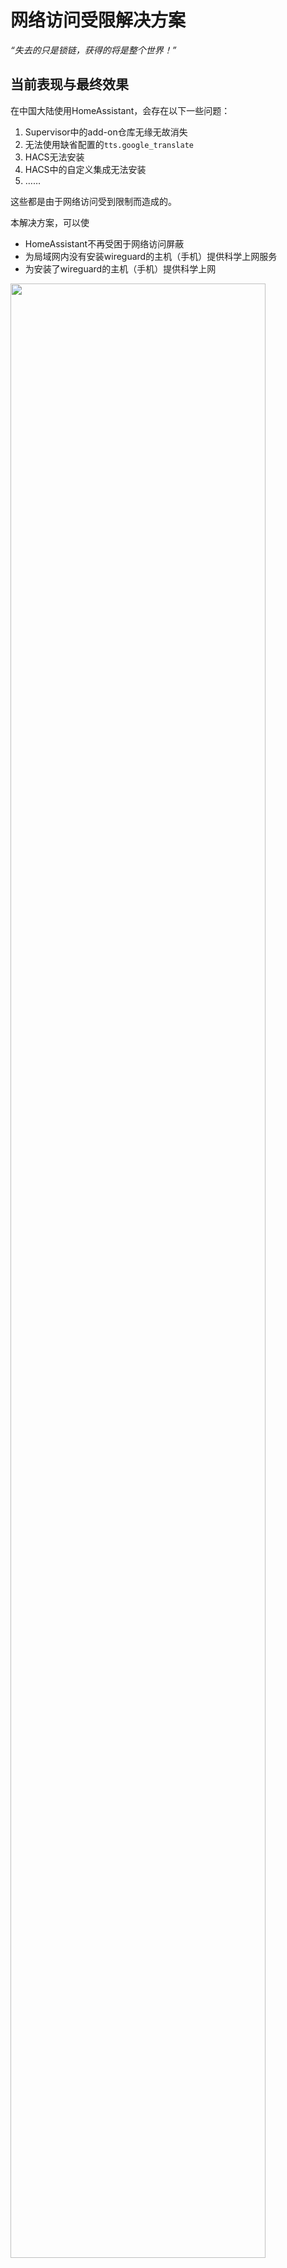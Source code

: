 # 网络访问受限解决方案

*“失去的只是锁链，获得的将是整个世界！”*

## 当前表现与最终效果

在中国大陆使用HomeAssistant，会存在以下一些问题：
1. Supervisor中的add-on仓库无缘无故消失
2. 无法使用缺省配置的`tts.google_translate`
3. HACS无法安装
4. HACS中的自定义集成无法安装
5. ……

这些都是由于网络访问受到限制而造成的。

本解决方案，可以使

- HomeAssistant不再受困于网络访问屏蔽
- 为局域网内没有安装wireguard的主机（手机）提供科学上网服务
- 为安装了wireguard的主机（手机）提供科学上网

<img src="images/wg_asgateway.png" width="90%">


## 准备工作

1. 一台国外的云主机

    - 推荐使用[hostwinds](https://www.hostwinds.com/)的云主机
    - 建议选择`VPS`/`Unmanaged Linux`，最低端的产品即可（$4.99/月）
    - 建议选择ubuntu操作系统
    - 参考[解决国内无法访问VPS的问题](https://www.vps234.com/hostwinds-ip-blocked-fix-isp/)，获得一台国内可以访问的云主机

2. 树莓派

    - 安装HomeAssistant系统（基于hassos）

## WireGuard的基础知识

- 支持的操作系统

    WireGuard是一个VPN工具，支持常用的电脑操作系统（Windows、Linux、MacOS）与手机操作系统（Android、IOS）

- IP地址

    你需要为每一台安装WireGuard的主机（手机）分配一个私网IP地址，比如`172.27.66.x`。

    每台主机（手机）分配的IP地址不能相同，但属于同一个子网

- 公私钥对

    你需要为每一台安装WireGuard的主机（手机）设定一个公私钥对

    本机的私钥配置在本机上，本机的公钥配置在需要通讯的对端

- 公私钥对生成

    + 最简单的方法，是直接到网站[https://www.wireguardconfig.com/](https://www.wireguardconfig.com/)随机生成。

        点击其中`Generate Config`按钮，拷贝生成的`Private Key`和`Public Key`使用。

        <img src="images/keypair.png" width="50%">

    + 在安装了WireGuard的linux中，你也可以使用命令`wg genkey | tee privatekey | wg pubkey > publickey`，随机生成包含公私钥的文件`publickey`和`privatekey`

    + 在有图形界面的wireguard中（手机端、Windows），也可以随意生成公私钥对供使用


## 后续配置样例中的一些约定

- VPN使用的子网为`172.27.66.0/24`
- HomeAssistant中wireguard add-on

    + 私钥：`qKywOoIV0zk24kOLvc3LSYWtNsBVnGK33KwnRQph928=`
    + 对应公钥：`w3Z4nyRk7GU4pifBlVZ0tQSG8L5HOZtR72cgqIl3fjU=`
    + IP地址：`172.27.66.1`

- 云主机

    + 私钥：`KLgzNLn3HWU162rcWkwWuxe2bTSbMjeiF59cG+3ls0A=`
    + 对应公钥：`0JVKWfyYylbEEwcRIVxgR1KoHEDKWHY97UQUjhRPc0E=`
    + IP地址：`172.27.66.2`

- 其它安装wireguard的主机（手机）

    + 私钥：`wMwS6lwcI/YM8ctO7g/0gbsNEAr2EPifGNbfdYGrkkI=`
    + 对应公钥：`tyoNPY0U/AvcSbJTaB4RAbyfKcXaXBTfmiNbV3NvCz8=`
    + IP地址：`172.27.66.3`

    *如果有多台主机（手机），就生成多个配置，每个配置使用不同的IP地址与公私钥对*

注：你可以修改VPN使用的子网为其它的私网地址，对应修改以下配置中`172.27.66`开头的地址即可。但注意VPN使用的子网，不可与你的局域网地址相同。

## 云主机端安装与配置

- 安装

    `apt-get install wireguard`

- 打开IP Forward选项

    查看`cat /proc/sys/net/ipv4/ip_forward`，如果为`0`，需要进行以下操作

    + 编辑文件`/etc/sysctl.conf`

    + 修改其中`net.ipv4.ip_forward = 1`，去除前面的注释符

    + 运行`sysctl -p`

- WireGuared配置文件

    配置文件保存在`/etc/wireguard/wg0.conf`中，内容如下：

    ```conf
    [Interface]
    PrivateKey = KLgzNLn3HWU162rcWkwWuxe2bTSbMjeiF59cG+3ls0A=
    Address = 172.27.66.2/24
    ListenPort = 51820
    PostUp = iptables -A FORWARD -i %i -j ACCEPT; iptables -A FORWARD -o %i -j ACCEPT; iptables -t nat -I POSTROUTING -s 172.27.66.0/24 -j MASQUERADE; iptables -t nat -p udp -I PREROUTING -m multiport --dport 1025:10000 -j REDIRECT --to-ports 51820
    PostDown = iptables -D FORWARD -i %i -j ACCEPT; iptables -D FORWARD -o %i -j ACCEPT; iptables -t nat -D POSTROUTING -s 172.27.66.0/24 -j MASQUERADE; iptables -t nat -p udp -D PREROUTING -m multiport --dport 1025:10000 -j REDIRECT --to-ports 51820

    [Peer]
    PublicKey = w3Z4nyRk7GU4pifBlVZ0tQSG8L5HOZtR72cgqIl3fjU=
    AllowedIPs = 172.27.66.1/32

    [Peer]
    PublicKey = tyoNPY0U/AvcSbJTaB4RAbyfKcXaXBTfmiNbV3NvCz8=
    AllowedIPs = 172.27.66.3/32
    ```

    注：

    - 有多少台设备直接连接云服务器科学上网，就配置多少个`[peer]`，每个`[peer]`中的配置内容对应不同的`N`
    - 为了安全，请使用你自己生成的公私钥替换以上配置中的公私钥
    - wireguard中对外开放UDP端口`51820`与`1025`-`10000`(`1025`-`10000`由规则`iptables -t nat -p udp -I PREROUTING -m multiport --dport 1025:10000 -j REDIRECT --to-ports 51820`实现)，客户端可以连接其中任意一个端口（功能相同）。

        之所以实现这么多端口，是因为一个端口使用时间长后，有可能被封——这时候，在客户端换个端口连接即可。

        如果是amazon云主机，需要在防火墙规则中打开对应端口的对外通讯（hostwinds云主机缺省无防火墙）

- 启动与停止

    启动命令：`wg-quick up wg0`

    停止命令：`wg-quick down wg0`

- 自启动

    参见[Ubuntu 20.04 手动实现 rc.local](https://blog.csdn.net/lk_luck/article/details/108361857)，将上面的启动命令加入到`/etc/rc.local`中

## HomeAssistant中add-on `Raw WireGuard`的安装与配置

- 安装add-on `Raw Wireguard`

    前端在`supervisor`/`add-on商店`中，增加仓库(Repo):`https://github.com/zhujisheng/hassio-addons`

    安装该仓库中的add-on：`Raw WireGuard`

- 配置add-on WireGuard

    ```yaml
    interface:
      PrivateKey: qKywOoIV0zk24kOLvc3LSYWtNsBVnGK33KwnRQph928=
      Address: 172.27.66.1/24
      PostUp: >-
        iptables -A FORWARD -i %i -j ACCEPT; iptables -A FORWARD -o %i -j ACCEPT;
        iptables -t nat -A POSTROUTING -o %i -j MASQUERADE
      PostDown: >-
        iptables -D FORWARD -i %i -j ACCEPT; iptables -D FORWARD -o %i -j ACCEPT;
        iptables -t nat -D POSTROUTING -o %i -j MASQUERADE
    peers:
      - PublicKey: 0JVKWfyYylbEEwcRIVxgR1KoHEDKWHY97UQUjhRPc0E=
        EndPoint: 'x.x.x.x:51820'
        PersistentKeepalive: 25
        AllowedIPs: 0.0.0.0/0
    ```

    注：

    - 需要修改以上配置中云主机的IP地址，也就是配置中出现的`x.x.x.x`
    - 为了安全，请使用你自己生成的公私钥替换以上配置中的公私钥
    - 大陆对有些域名（比如raw.githubusercontent.com）存在域名污染，但在Raw Wireguard add-on中设置的DNS仅对该add-on有效。可以在ssh add-on中运行命令`ha dns options --servers dns://8.8.8.8`修改域名服务器，设置后对所有add-on（包括HomeAssistant Core）有效。

- 启动与使用

    - add-on默认未设置自启动，请在完善测试后再设置，防止系统永远无法访问
    - **局域网中的其它机器，保持原有IP地址，将网关设置为HomeAssistant的IP地址，即可科学上网**

## 在其它主机（手机）上配置wireguard

- linux

    按照前述方法安装与启动。

    配置如下
    ```conf
    [Interface]
    PrivateKey = wMwS6lwcI/YM8ctO7g/0gbsNEAr2EPifGNbfdYGrkkI=
    Address = 172.27.66.3/24
    DNS = 8.8.8.8

    [Peer]
    PublicKey = 0JVKWfyYylbEEwcRIVxgR1KoHEDKWHY97UQUjhRPc0E=
    AllowedIPs = 0.0.0.0/0
    Endpoint = x.x.x.x:51820
    PersistentKeepalive = 25
    ```

    注：需要修改配置中的`x.x.x.x`（云服务器IP）；为了安全，请自己生成公私钥密钥对

- 其它

    无外乎以上这些配置项，在界面中填入。使用不同的`N`即可

## 从Internet访问HomeAssistant

参见前面的课程，在云主机上安装Nginx，代理到`172.27.66.1`的`8123`端口即可。